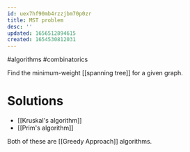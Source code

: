 ```yaml
---
id: uex7hf90mb4rzzjbm70p0zr
title: MST problem
desc: ''
updated: 1656512894615
created: 1654530812031
---
```

#algorithms #combinatorics 

Find the minimum-weight [[spanning tree]] for a given graph.
# Solutions
- [[Kruskal's algorithm]]
- [[Prim's algorithm]]

Both of these are [[Greedy Approach]] algorithms.